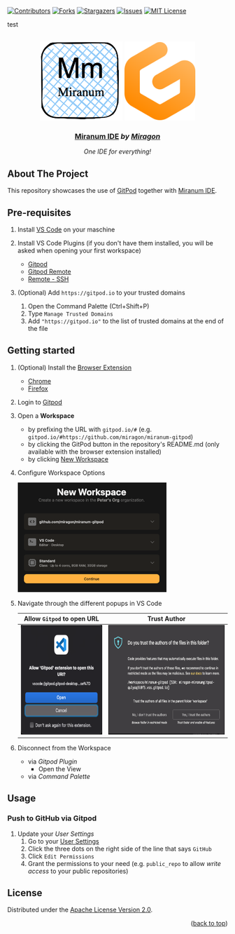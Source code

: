 <div id="top"></div>

<!-- PROJECT SHIELDS -->
[![Contributors][contributors-shield]][contributors-url]
[![Forks][forks-shield]][forks-url]
[![Stargazers][stars-shield]][stars-url]
[![Issues][issues-shield]][issues-url]
[![MIT License][license-shield]][license-url]
<!-- END OF PROJECT SHIELDS -->

test



<!-- PROJECT LOGO -->
<br />
<div align="center">
    <a href="https://miranum.io" style="text-decoration: none">
        <img src="https://github.com/miragon/miranum-gitpod/blob/main/images/miranum_logo.png?raw=true" alt="Miranum Logo" height="180">
    </a>
    <a href="https://www.gitpod.io/" style="text-decoration: none">
        <img src="https://github.com/miragon/miranum-gitpod/blob/main/images/gitpod_logo.svg?raw=true" alt="GitPod Logo" height="180">
    </a>
    <h3 ><a href="https://miranum.com/">Miranum IDE</a> <i>by <a href="https://miragon.io/">Miragon</a></i></h3>
    <p>
        <i>One IDE for everything!</i>
    </p>
</div>

## About The Project

This repository showcases the use of [GitPod](https://www.gitpod.io/) together with [Miranum IDE](https://miranum.io/).

## Pre-requisites

1. Install [VS Code](https://code.visualstudio.com/download) on your maschine

2. Install VS Code Plugins (if you don't have them installed, you will be asked when opening your first workspace)
   * [Gitpod](https://marketplace.visualstudio.com/items?itemName=gitpod.gitpod-desktop)
   * [Gitpod Remote](https://marketplace.visualstudio.com/items?itemName=gitpod.gitpod-remote-ssh)
   * [Remote - SSH](https://marketplace.visualstudio.com/items?itemName=ms-vscode-remote.remote-ssh)

3. (Optional) Add `https://gitpod.io` to your trusted domains
   1. Open the Command Palette (Ctrl+Shift+P)
   2. Type `Manage Trusted Domains`
   3. Add `"https://gitpod.io"` to the list of trusted domains at the end of the file

## Getting started

1. (Optional) Install the [Browser Extension](https://www.gitpod.io/docs/configure/user-settings/browser-extension)
    * [Chrome](https://chrome.google.com/webstore/detail/gitpod-online-ide/dodmmooeoklaejobgleioelladacbeki)
    * [Firefox](https://addons.mozilla.org/en-US/firefox/addon/gitpod/)

2. Login to [Gitpod](https://gitpod.io/)

3. Open a **Workspace**
    * by prefixing the URL with `gitpod.io/#` (e.g. `gitpod.io/#https://github.com/miragon/miranum-gitpod`)
    * by clicking the GitPod button in the repository's README.md (only available with the browser extension installed)
    * by clicking [New Workspace](https://gitpod.io/workspaces)

4. Configure Workspace Options

   <img src="./images/workspace_options.png" height="250" alt="Workspace Options">

5. Navigate through the different popups in VS Code

   |                                 Allow `Gitpod` to open URL                                  |                            Trust Author                             |
   |:-------------------------------------------------------------------------------------------:|:-------------------------------------------------------------------:|
   | <img src="images/allow_gitpod_to_open_url.png" height="250" alt="Allow Gitpod to open URL"> | <img src="images/trust_author.png" height="250" alt="Trust Author"> |

7. Disconnect from the Workspace
   * via *Gitpod Plugin*
      * Open the View
   * via *Command Palette*

## Usage

### Push to GitHub via Gitpod

1. Update your *User Settings*
   1. Go to your [User Settings](https://gitpod.io/access-control)
   2. Click the three dots on the right side of the line that says `GitHub`
   3. Click `Edit Permissions`
   4. Grant the permissions to your need (e.g. `public_repo` to allow *write access* to your public repositories)

## License

Distributed under the [Apache License Version 2.0](LICENSE).


<p align="right">(<a href="#top">back to top</a>)</p>

<!-- MARKDOWN LINKS & IMAGES -->
<!-- https://www.markdownguide.org/basic-syntax/#reference-style-links -->

[contributors-shield]: https://img.shields.io/github/contributors/Miragon/miranum-gitpod.svg?style=for-the-badge

[contributors-url]: https://github.com/Miragon/miranum-gitpod/graphs/contributors

[forks-shield]: https://img.shields.io/github/forks/Miragon/miranum-gitpod.svg?style=for-the-badge

[forks-url]: https://github.com/Miragon/miranum-gitpod/network/members

[stars-shield]: https://img.shields.io/github/stars/Miragon/miranum-gitpod.svg?style=for-the-badge

[stars-url]: https://github.com/Miragon/miranum-gitpod/stargazers

[issues-shield]: https://img.shields.io/github/issues/Miragon/miranum-gitpod.svg?style=for-the-badge

[issues-url]: https://github.com/Miragon/miranum-gitpod/issues

[license-shield]: https://img.shields.io/github/license/Miragon/miranum-gitpod.svg?style=for-the-badge

[license-url]: https://github.com/Miragon/miranum-gitpod/blob/main/LICENSE
